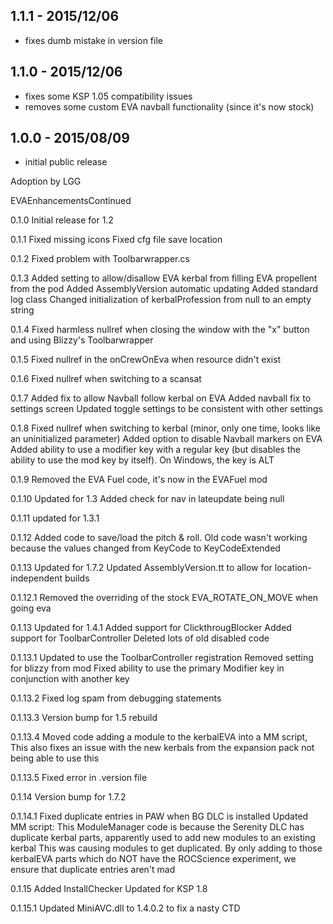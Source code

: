 
## 1.1.1 - 2015/12/06
- fixes dumb mistake in version file

## 1.1.0 - 2015/12/06
- fixes some KSP 1.05 compatibility issues
- removes some custom EVA navball functionality (since it's now stock)

## 1.0.0 - 2015/08/09
- initial public release

Adoption by LGG

EVAEnhancementsContinued

0.1.0
	Initial release for 1.2

0.1.1
	Fixed missing icons
	Fixed cfg file save location

0.1.2
	Fixed problem with Toolbarwrapper.cs

0.1.3
	Added setting to allow/disallow EVA kerbal from filling EVA propellent from the pod
	Added AssemblyVersion automatic updating
	Added standard log class
	Changed initialization of kerbalProfession from null to an empty string

0.1.4
	Fixed harmless nullref when closing the window with the "x" button and using Blizzy's Toolbarwrapper

0.1.5
	Fixed nullref in the onCrewOnEva when resource didn't exist

0.1.6
	Fixed nullref when switching to a scansat

0.1.7
	Added fix to allow Navball follow kerbal on EVA
	Added navball fix to settings screen
	Updated toggle settings to be consistent with other settings

0.1.8
	Fixed nullref when switching to kerbal (minor, only one time, looks like an uninitialized parameter)
	Added option to disable Navball markers on EVA
	Added ability to use a modifier key with a regular key (but disables the ability to use the mod key by itself).  On Windows, the key is ALT

0.1.9
	Removed the EVA Fuel code, it's now in the EVAFuel mod

0.1.10
	Updated for 1.3
	Added check for nav in lateupdate being null

0.1.11
	updated for 1.3.1

0.1.12
	Added code to save/load the pitch & roll.  Old code wasn't working because the values changed from KeyCode to KeyCodeExtended

0.1.13
	Updated for 1.7.2
	Updated AssemblyVersion.tt to allow for location-independent builds

0.1.12.1
	Removed the overriding of the stock EVA_ROTATE_ON_MOVE when going eva

0.1.13
	Updated for 1.4.1
	Added support for ClickthrougBlocker
	Added support for ToolbarController
	Deleted lots of old disabled code

0.1.13.1
	Updated to use the ToolbarController registration
	Removed setting for blizzy from mod
	Fixed ability to use the primary Modifier key in conjunction with another key

0.1.13.2
	Fixed log spam from debugging statements

0.1.13.3
	Version bump for 1.5 rebuild

0.1.13.4
	Moved code adding a module to the kerbalEVA into a MM script,  This also fixes an issue with the new kerbals from the expansion pack not being able to use this

0.1.13.5
	Fixed error in .version file

0.1.14
	Version bump for 1.7.2

0.1.14.1
	Fixed duplicate entries in PAW when BG DLC is installed
		Updated MM script:
			This ModuleManager code is because the Serenity DLC has duplicate kerbal parts, 
			apparently used to add new modules to an existing kerbal
			This was causing modules to get duplicated.
			By only adding to those kerbalEVA parts which do NOT have the ROCScience experiment,
			we ensure that duplicate entries aren't mad

0.1.15
	Added InstallChecker
	Updated for KSP 1.8

0.1.15.1
	Updated MiniAVC.dll to 1.4.0.2 to fix a nasty CTD
